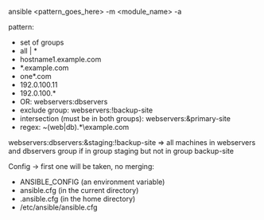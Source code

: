 ansible <pattern_goes_here> -m <module_name> -a <arguments>

pattern:
  - set of groups
  - all | *
  - hostname1.example.com
  - *.example.com
  - one*.com
  - 192.0.100.11
  - 192.0.100.*
  - OR: webservers:dbservers
  - exclude group:  webservers:!backup-site
  - intersection (must be in both groups): webservers:&primary-site
  - regex: ~(web|db).*\example\.com

  webservers:dbservers:&staging:!backup-site
  => all machines in webservers and dbservers group if in group staging but not in group backup-site


Config -> first one will be taken, no merging:
* ANSIBLE_CONFIG (an environment variable)
* ansible.cfg (in the current directory)
* .ansible.cfg (in the home directory)
* /etc/ansible/ansible.cfg

